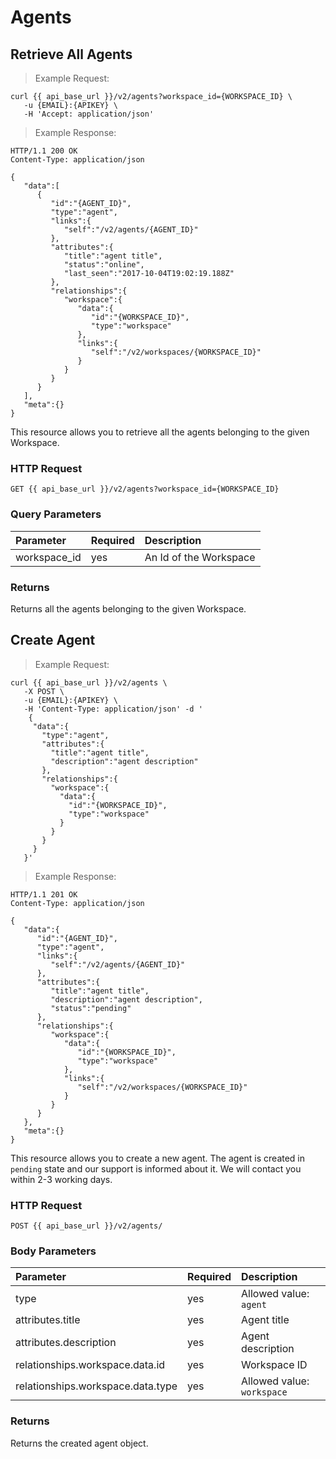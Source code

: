 # Agents
 

## Retrieve All Agents


> Example Request:


```shell
curl {{ api_base_url }}/v2/agents?workspace_id={WORKSPACE_ID} \
   -u {EMAIL}:{APIKEY} \
   -H 'Accept: application/json'
```



> Example Response:

```http
HTTP/1.1 200 OK
Content-Type: application/json

{
   "data":[
      {
         "id":"{AGENT_ID}",
         "type":"agent",
         "links":{
            "self":"/v2/agents/{AGENT_ID}"
         },
         "attributes":{
            "title":"agent title",
            "status":"online",
            "last_seen":"2017-10-04T19:02:19.188Z"
         },
         "relationships":{
            "workspace":{
               "data":{
                  "id":"{WORKSPACE_ID}",
                  "type":"workspace"
               },
               "links":{
                  "self":"/v2/workspaces/{WORKSPACE_ID}"
               }
            }
         }
      }
   ],
   "meta":{}
}
```

This resource allows you to retrieve all the agents belonging to the given Workspace.

### HTTP Request

`GET {{ api_base_url }}/v2/agents?workspace_id={WORKSPACE_ID}`

### Query Parameters

| Parameter         | Required  | Description |
| :---              | :---      | :---        |
|workspace_id|yes|An Id of the Workspace|

### Returns

Returns all the agents belonging to the given Workspace.


## Create Agent


> Example Request:


```shell
curl {{ api_base_url }}/v2/agents \
   -X POST \
   -u {EMAIL}:{APIKEY} \
   -H 'Content-Type: application/json' -d '
    {
     "data":{
       "type":"agent",
       "attributes":{
         "title":"agent title",
         "description":"agent description"
       },
       "relationships":{
         "workspace":{
           "data":{
             "id":"{WORKSPACE_ID}",
             "type":"workspace"
           }
         }
       }
     }
   }'
```



> Example Response:

```http
HTTP/1.1 201 OK
Content-Type: application/json

{
   "data":{
      "id":"{AGENT_ID}",
      "type":"agent",
      "links":{
         "self":"/v2/agents/{AGENT_ID}"
      },
      "attributes":{
         "title":"agent title",
         "description":"agent description",
         "status":"pending"
      },
      "relationships":{
         "workspace":{
            "data":{
               "id":"{WORKSPACE_ID}",
               "type":"workspace"
            },
            "links":{
               "self":"/v2/workspaces/{WORKSPACE_ID}"
            }
         }
      }
   },
   "meta":{}
}
```

This resource allows you to create a new agent. The agent is created in ``pending`` state and our support is informed about it.
We will contact you within 2-3 working days.

### HTTP Request

`POST {{ api_base_url }}/v2/agents/`

### Body Parameters

| Parameter | Required | Description |
| :--- | :--- | :--- |
| type | yes | Allowed value: ``agent`` |
| attributes.title | yes | Agent title |
| attributes.description | yes | Agent description |
| relationships.workspace.data.id | yes | Workspace ID |
| relationships.workspace.data.type | yes | Allowed value: ``workspace``  |

### Returns

Returns the created agent object.
